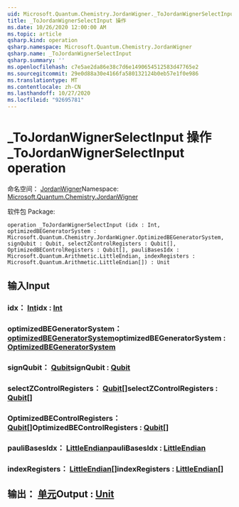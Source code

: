 ```yaml
---
uid: Microsoft.Quantum.Chemistry.JordanWigner._ToJordanWignerSelectInput
title: _ToJordanWignerSelectInput 操作
ms.date: 10/26/2020 12:00:00 AM
ms.topic: article
qsharp.kind: operation
qsharp.namespace: Microsoft.Quantum.Chemistry.JordanWigner
qsharp.name: _ToJordanWignerSelectInput
qsharp.summary: ''
ms.openlocfilehash: c7e5ae2da86e38c7d6e1490654512583d47765e2
ms.sourcegitcommit: 29e0d88a30e4166fa580132124b0eb57e1f0e986
ms.translationtype: MT
ms.contentlocale: zh-CN
ms.lasthandoff: 10/27/2020
ms.locfileid: "92695781"
---
```

# <a name="_tojordanwignerselectinput-operation"></a><span data-ttu-id="c27ec-102">_ToJordanWignerSelectInput 操作</span><span class="sxs-lookup"><span data-stu-id="c27ec-102">_ToJordanWignerSelectInput operation</span></span>

<span data-ttu-id="c27ec-103">命名空间： [JordanWigner](xref:Microsoft.Quantum.Chemistry.JordanWigner)</span><span class="sxs-lookup"><span data-stu-id="c27ec-103">Namespace: [Microsoft.Quantum.Chemistry.JordanWigner](xref:Microsoft.Quantum.Chemistry.JordanWigner)</span></span>

<span data-ttu-id="c27ec-104">软件包 [](https://nuget.org/packages/)</span><span class="sxs-lookup"><span data-stu-id="c27ec-104">Package: [](https://nuget.org/packages/)</span></span>




```qsharp
operation _ToJordanWignerSelectInput (idx : Int, optimizedBEGeneratorSystem : Microsoft.Quantum.Chemistry.JordanWigner.OptimizedBEGeneratorSystem, signQubit : Qubit, selectZControlRegisters : Qubit[], OptimizedBEControlRegisters : Qubit[], pauliBasesIdx : Microsoft.Quantum.Arithmetic.LittleEndian, indexRegisters : Microsoft.Quantum.Arithmetic.LittleEndian[]) : Unit
```


## <a name="input"></a><span data-ttu-id="c27ec-105">输入</span><span class="sxs-lookup"><span data-stu-id="c27ec-105">Input</span></span>

### <a name="idx--int"></a><span data-ttu-id="c27ec-106">idx： [Int](xref:microsoft.quantum.lang-ref.int)</span><span class="sxs-lookup"><span data-stu-id="c27ec-106">idx : [Int](xref:microsoft.quantum.lang-ref.int)</span></span>




### <a name="optimizedbegeneratorsystem--optimizedbegeneratorsystem"></a><span data-ttu-id="c27ec-107">optimizedBEGeneratorSystem： [optimizedBEGeneratorSystem](xref:Microsoft.Quantum.Chemistry.JordanWigner.OptimizedBEGeneratorSystem)</span><span class="sxs-lookup"><span data-stu-id="c27ec-107">optimizedBEGeneratorSystem : [OptimizedBEGeneratorSystem](xref:Microsoft.Quantum.Chemistry.JordanWigner.OptimizedBEGeneratorSystem)</span></span>




### <a name="signqubit--qubit"></a><span data-ttu-id="c27ec-108">signQubit： [Qubit](xref:microsoft.quantum.lang-ref.qubit)</span><span class="sxs-lookup"><span data-stu-id="c27ec-108">signQubit : [Qubit](xref:microsoft.quantum.lang-ref.qubit)</span></span>




### <a name="selectzcontrolregisters--qubit"></a><span data-ttu-id="c27ec-109">selectZControlRegisters： [Qubit](xref:microsoft.quantum.lang-ref.qubit)[]</span><span class="sxs-lookup"><span data-stu-id="c27ec-109">selectZControlRegisters : [Qubit](xref:microsoft.quantum.lang-ref.qubit)[]</span></span>




### <a name="optimizedbecontrolregisters--qubit"></a><span data-ttu-id="c27ec-110">OptimizedBEControlRegisters： [Qubit](xref:microsoft.quantum.lang-ref.qubit)[]</span><span class="sxs-lookup"><span data-stu-id="c27ec-110">OptimizedBEControlRegisters : [Qubit](xref:microsoft.quantum.lang-ref.qubit)[]</span></span>




### <a name="paulibasesidx--littleendian"></a><span data-ttu-id="c27ec-111">pauliBasesIdx： [LittleEndian](xref:Microsoft.Quantum.Arithmetic.LittleEndian)</span><span class="sxs-lookup"><span data-stu-id="c27ec-111">pauliBasesIdx : [LittleEndian](xref:Microsoft.Quantum.Arithmetic.LittleEndian)</span></span>




### <a name="indexregisters--littleendian"></a><span data-ttu-id="c27ec-112">indexRegisters： [LittleEndian](xref:Microsoft.Quantum.Arithmetic.LittleEndian)[]</span><span class="sxs-lookup"><span data-stu-id="c27ec-112">indexRegisters : [LittleEndian](xref:Microsoft.Quantum.Arithmetic.LittleEndian)[]</span></span>





## <a name="output--unit"></a><span data-ttu-id="c27ec-113">输出： [单元](xref:microsoft.quantum.lang-ref.unit)</span><span class="sxs-lookup"><span data-stu-id="c27ec-113">Output : [Unit](xref:microsoft.quantum.lang-ref.unit)</span></span>

